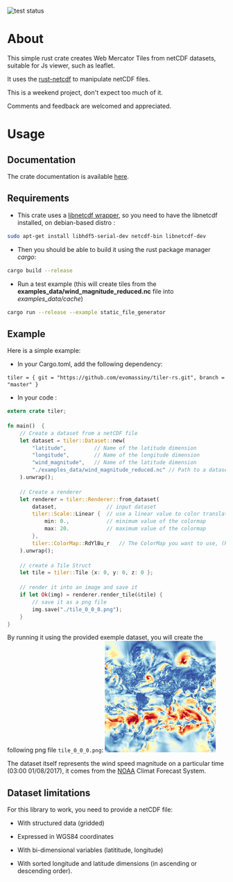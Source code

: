 ![test status](https://travis-ci.org/evomassiny/tiler-rs.svg?branch=master)

# About
This simple rust crate creates Web Mercator Tiles from netCDF datasets, suitable for Js viewer, such as leaflet.

It uses the [rust-netcdf](https://github.com/mhiley/rust-netcdf) to manipulate netCDF files.

This is a weekend project, don't expect too much of it.

Comments and feedback are welcomed and appreciated.

# Usage

## Documentation
The crate documentation is available [here](https://evomassiny.github.io/tiler-rs/tiler/index.html).

## Requirements

* This crate uses a [libnetcdf wrapper](https://github.com/mhiley/rust-netcdf), so you need to have the libnetcdf installed, on debian-based distro :
```bash
sudo apt-get install libhdf5-serial-dev netcdf-bin libnetcdf-dev
```

* Then you should be able to build it using the rust package manager *cargo*:
```bash
cargo build --release
```

* Run a test example (this will create tiles from the **examples_data/wind_magnitude_reduced.nc** file into *examples_data/cache*)
```bash
cargo run --release --example static_file_generator
```

## Example
Here is a simple example:

* In your Cargo.toml, add the following dependency:
```
tiler = { git = "https://github.com/evomassiny/tiler-rs.git", branch = "master" }

```

* In your code :
```rust
extern crate tiler;

fn main()  {
    // Create a dataset from a netCDF file
    let dataset = tiler::Dataset::new(
        "latitude",         // Name of the latitude dimension
        "longitude",        // Name of the longitude dimension
        "wind_magnitude",   // Name of the latitude dimension
        "./examples_data/wind_magnitude_reduced.nc" // Path to a dataset
    ).unwrap();

    // Create a renderer
    let renderer = tiler::Renderer::from_dataset(
        dataset,                // input dataset
        tiler::Scale::Linear {  // use a linear value to color translation
            min: 0.,            // minimum value of the colormap
            max: 20.            // maximum value of the colormap
        },           
        tiler::ColorMap::RdYlBu_r   // The ColorMap you want to use, (Red Yellow Blue inverted)
    ).unwrap();

    // create a Tile Struct
    let tile = tiler::Tile {x: 0, y: 0, z: 0 };

    // render it into an image and save it
    if let Ok(img) = renderer.render_tile(&tile) {
        // save it as a png file
        img.save("./tile_0_0_0.png");
    }
}

```
By running it using the provided exemple dataset, you will create the following  png file `tile_0_0_0.png`:
![exemple generated image](./examples_data/tile_0_0_0.png)

The dataset itself represents the wind speed magnitude on a particular time (03:00 01/08/2017), it comes from the [NOAA](http://www.noaa.gov/) Climat Forecast System.

## Dataset limitations
For this library to work, you need to provide a netCDF file:

* With structured data (gridded)

* Expressed in WGS84 coordinates 

* With bi-dimensional variables (latititude, longitude)

* With sorted longitude and latitude dimensions (in ascending or descending order).

